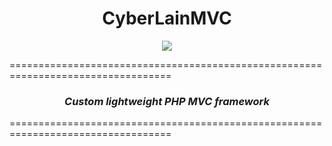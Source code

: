 <h1 align="center"><strong>CyberLainMVC</strong></h1>
<p align="center"> 
	<img src="public/images/leaf-icon.png">
</p>

==================================================================================  
<h3 align="center"><strong><em>Custom lightweight PHP MVC framework</em></strong></h3>
==================================================================================  
